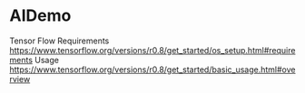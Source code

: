 # AIDemo
Tensor Flow Requirements
https://www.tensorflow.org/versions/r0.8/get_started/os_setup.html#requirements
Usage
https://www.tensorflow.org/versions/r0.8/get_started/basic_usage.html#overview
